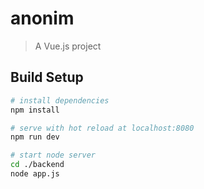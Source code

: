 # anonim

> A Vue.js project

## Build Setup

``` bash
# install dependencies
npm install

# serve with hot reload at localhost:8080
npm run dev

# start node server
cd ./backend
node app.js
